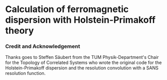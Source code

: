 # Calculation of ferromagnetic dispersion with Holstein-Primakoff theory
### Credit and Acknowledgement
Thanks goes to Steffen Säubert from the TUM Physik-Department's Chair for the Topology of Correlated Systems who wrote the original code for the Holstein-Primakoff dispersion and the resolution convolution with a SANS resolution function.